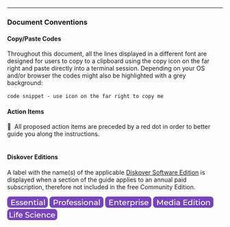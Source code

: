 ___
### Document Conventions

#### Copy/Paste Codes

Throughout this document, all the lines displayed in a different font are designed for users to copy to a clipboard using the copy icon on the far right and paste directly into a terminal session. Depending on your OS and/or browser the codes might also be highlighted with a grey background:

```
code snippet - use icon on the far right to copy me
```

#### Action Items

🔴 &nbsp;All proposed action items are preceded by a red dot in order to better guide you along the instructions.
<br><br>

#### Diskover Editions

A label with the name(s) of the applicable [Diskover Software Edition](https://www.diskoverdata.com/solutions/) is displayed when a section of the guide applies to an annual paid subscription, therefore not included in the free Community Edition.

![Image: Essential Edition Label](images/button_edition_essential.png)&nbsp;![Image: Professional Edition Label](images/button_edition_professional.png)&nbsp;![Image: Enterprise Edition Label](images/button_edition_enterprise.png)&nbsp;![Image: AJA Diskover Media Edition Label](images/button_edition_media.png)&nbsp;![Image: Life Science Edition Label](images/button_edition_life_science.png)

